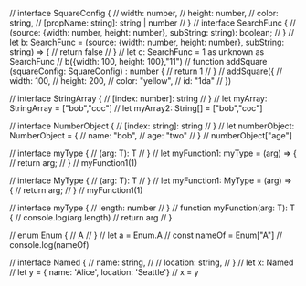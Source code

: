 // interface SquareConfig {
//     width: number,
//     height: number,
//     color: string,
//     [propName: string]: string | number
// }
// interface SearchFunc {
//   (source: {width: number, height: number}, subString: string): boolean;
// }
// let b: SearchFunc = (source: {width: number, height: number}, subString: string) => {
//     return false
// }
// let c: SearchFunc = 1 as unknown as SearchFunc
// b({width: 100, height: 100},"11")
// function addSquare (squareConfig: SquareConfig) : number {
//     return 1
// }
// addSquare({
//     width: 100,
//     height: 200,
//     color: "yellow",
//     id: "1da"
// })


// interface StringArray {
//     [index: number]: string
// }
// let myArray: StringArray = ["bob","coc"]
// let myArray2: String[] = ["bob","coc"]


// interface NumberObject {
//     [index: string]: string
// }
// let numberObject: NumberObject = {
//     name: "bob",
//     age: "two"
// }
// numberObject["age"]


// interface myType {
//     <T>(arg: T): T
// }
// let myFunction1: myType = (arg) => {
// return arg;
// }
// myFunction1<number>(1)


// interface MyType<T> {
//     (arg: T): T
// }
// let myFunction1: MyType<number> = (arg) => {
// return arg;
// }
// myFunction1(1)


// interface myType {
//     length: number
// }
// function myFunction<T extends myType>(arg: T): T {
//     console.log(arg.length)
//     return arg
// }


// enum Enum {
//     A
// }
// let a = Enum.A
// const nameOf = Enum["A"]
// console.log(nameOf)


// interface Named {
//     name: string,
//     // location: string,
// }
// let x: Named
// let y = { name: 'Alice', location: 'Seattle'}
// x = y
